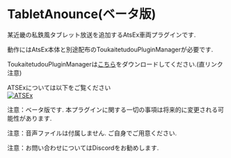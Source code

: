 # TabletAnounce(ベータ版)
某近畿の私鉄風タブレット放送を追加するAtsEx車両プラグインです.

動作にはAtsEx本体と別途配布のToukaitetudouPluginManagerが必要です.

ToukaitetudouPluginManagerは[こちら](https://github.com/TKRwm100/ToukaitetudouPluginManager/raw/refs/heads/main/ToukaitetudouPluginManager/obj/Release/ToukaitetudouPluginManager.dll)をダウンロードしてください.(直リンク注意)

ATSExについては以下をご覧ください<br>
[![ATSEx](https://www.okaoka-depot.com/contents/bve/banner_AtsEX.svg)](https://www.okaoka-depot.com/AtsEX/)

注意：ベータ版です. 本プラグインに関する一切の事項は将来的に変更される可能性があります.

注意：音声ファイルは付属しません. ご自身でご用意ください.

注意：お問い合わせについてはDiscordをお勧めします.
